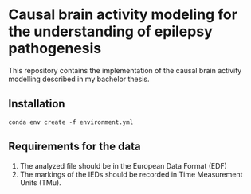 # Causal brain activity modeling for the understanding of epilepsy pathogenesis

This repository contains the implementation of the causal brain activity modelling described in my bachelor thesis. 

## Installation
```
conda env create -f environment.yml
```


## Requirements for the data
1) The analyzed file should be in the European Data Format (EDF)
2) The markings of the IEDs should be recorded in Time Measurement Units (TMu).

